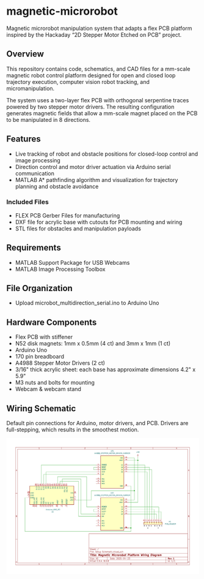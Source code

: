 # magnetic-microrobot

Magnetic microrobot manipulation system that adapts a flex PCB platform inspired by the Hackaday “2D Stepper Motor Etched on PCB” project.

## Overview

This repository contains code, schematics, and CAD files for a mm-scale magnetic robot control platform designed for open and closed loop trajectory execution, computer vision robot tracking, and micromanipulation.

The system uses a two-layer flex PCB with orthogonal serpentine traces powered by two stepper motor drivers. The resulting configuration generates magnetic fields that allow a mm-scale magnet placed on the PCB to be manipulated in 8 directions. 

## Features 

- Live tracking of robot and obstacle positions for closed-loop control and image processing
- Direction control and motor driver actuation via Arduino serial communication
- MATLAB A* pathfinding algorithm and visualization for trajectory planning and obstacle avoidance 

### Included Files

- FLEX PCB Gerber Files for manufacturing
- DXF file for acrylic base with cutouts for PCB mounting and wiring
- STL files for obstacles and manipulation payloads 

## Requirements

- MATLAB Support Package for USB Webcams
- MATLAB Image Processing Toolbox

## File Organization

- Upload microbot_multidirection_serial.ino to Arduino Uno

## Hardware Components 

- Flex PCB with stiffener
- N52 disk magnets: 1mm x 0.5mm (4 ct) and 3mm x 1mm (1 ct)
- Arduino Uno
- 170 pin breadboard
- A4988 Stepper Motor Drivers (2 ct)
- 3/16" thick acrylic sheet: each base has approximate dimensions 4.2" x 5.9" 
- M3 nuts and bolts for mounting 
- Webcam & webcam stand

## Wiring Schematic
Default pin connections for Arduino, motor drivers, and PCB. Drivers are full-stepping, which results in the smoothest motion.

![Schematic](SetupSchematic.svg)
